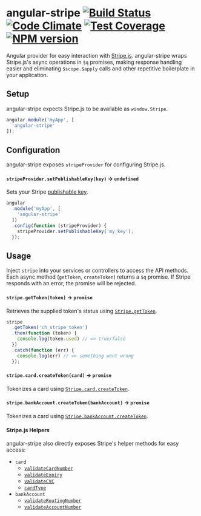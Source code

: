 angular-stripe [![Build Status](https://travis-ci.org/bendrucker/angular-stripe.svg?branch=master)](https://travis-ci.org/bendrucker/angular-stripe) [![Code Climate](https://codeclimate.com/github/bendrucker/angular-stripe/badges/gpa.svg)](https://codeclimate.com/github/bendrucker/angular-stripe) [![Test Coverage](https://codeclimate.com/github/bendrucker/angular-stripe/badges/coverage.svg)](https://codeclimate.com/github/bendrucker/angular-stripe) [![NPM version](https://badge.fury.io/js/angular-stripe.svg)](http://badge.fury.io/js/angular-stripe)
==============

Angular provider for easy interaction with [Stripe.js](https://stripe.com/docs/stripe.js). angular-stripe wraps Stripe.js's async operations in `$q` promises, making response handling easier and eliminating `$scope.$apply` calls and other repetitive boilerplate in your application. 

## Setup

angular-stripe expects Stripe.js to be available as `window.Stripe`.

```js
angular.module('myApp', [
  'angular-stripe'
]);
```

## Configuration

angular-stripe exposes `stripeProvider` for configuring Stripe.js.

#### `stripeProvider.setPublishableKey(key)` -> `undefined`

Sets your Stripe [publishable key](https://stripe.com/docs/stripe.js#setting-publishable-key). 

```js
angular
  .module('myApp', [
    'angular-stripe'
  ])
  .config(function (stripeProvider) {
    stripeProvider.setPublishableKey('my_key');
  });
```

## Usage

Inject `stripe` into your services or controllers to access the API methods. Each async method (`getToken`, `createToken`) returns a `$q` promise. If Stripe responds with an error, the promise will be rejected. 

#### `stripe.getToken(token)` -> `promise`

Retrieves the supplied token's status using [`Stripe.getToken`](https://stripe.com/docs/stripe.js#retrieving-a-token).

```js
stripe
  .getToken('ch_stripe_token')
  .then(function (token) {
    console.log(token.used) // => true/false
  })
  .catch(function (err) {
    console.log(err) // => something went wrong
  });
```

#### `stripe.card.createToken(card)` -> `promise`

Tokenizes a card using [`Stripe.card.createToken`](https://stripe.com/docs/stripe.js#card-createToken).

#### `stripe.bankAccount.createToken(bankAccount)` -> `promise`

Tokenizes a card using [`Stripe.bankAccount.createToken`](https://stripe.com/docs/stripe.js#bank-account-createToken).

#### Stripe.js Helpers

angular-stripe also directly exposes Stripe's helper methods for easy access:

* `card`
  * [`validateCardNumber`](https://stripe.com/docs/stripe.js#card-validateCardNumber)
  * [`validateExpiry`](https://stripe.com/docs/stripe.js#card-validateExpiry)
  * [`validateCVC`](https://stripe.com/docs/stripe.js#card-validateCVC)
  * [`cardType`](https://stripe.com/docs/stripe.js#card-cardType)
* `bankAccount`
  * [`validateRoutingNumber`](https://stripe.com/docs/stripe.js#bank-account-validateRoutingNumber)
  * [`validateAccountNumber`](https://stripe.com/docs/stripe.js#bank-account-validateAccountNumber)

